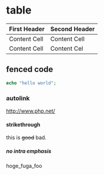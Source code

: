 # table

First Header  | Second Header
------------- | -------------
Content Cell  | Content Cell
Content Cell  | Content Cel

## fenced code

```php
echo "hello world";
```

### autolink

http://www.php.net/

#### strikethrough

this is ~~good~~ bad.

##### no intra emphasis

hoge_fuga_foo
